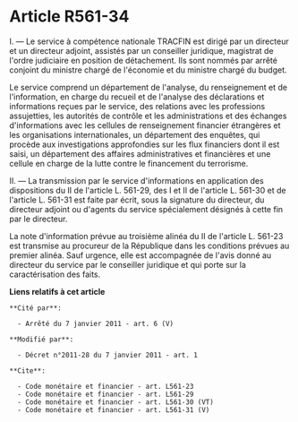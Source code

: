 # Article R561-34

I. ― Le service à compétence nationale TRACFIN est dirigé par un directeur et un directeur adjoint, assistés par un
conseiller juridique, magistrat de l'ordre judiciaire en position de détachement. Ils sont nommés par arrêté conjoint du
ministre chargé de l'économie et du ministre chargé du budget. 

Le service comprend un département de l'analyse, du renseignement et de l'information, en charge du recueil et de l'analyse
des déclarations et informations reçues par le service, des relations avec les professions assujetties, les autorités de
contrôle et les administrations et des échanges d'informations avec les cellules de renseignement financier étrangères et les
organisations internationales, un département des enquêtes, qui procède aux investigations approfondies sur les flux
financiers dont il est saisi, un département des affaires administratives et financières et une cellule en charge de la lutte
contre le financement du terrorisme. 

II. ― La transmission par le service d'informations en application des dispositions du II de l'article L. 561-29, des I et II
de l'article L. 561-30 et de l'article L. 561-31 est faite par écrit, sous la signature du directeur, du directeur adjoint ou
d'agents du service spécialement désignés à cette fin par le directeur. 

La note d'information prévue au troisième alinéa du II de l'article L. 561-23 est transmise au procureur de la République
dans les conditions prévues au premier alinéa. Sauf urgence, elle est accompagnée de l'avis donné au directeur du service par
le conseiller juridique et qui porte sur la caractérisation des faits.

**Liens relatifs à cet article**

	**Cité par**:

	  - Arrêté du 7 janvier 2011 - art. 6 (V)

	**Modifié par**:

	  - Décret n°2011-28 du 7 janvier 2011 - art. 1

	**Cite**:

	  - Code monétaire et financier - art. L561-23
	  - Code monétaire et financier - art. L561-29
	  - Code monétaire et financier - art. L561-30 (VT)
	  - Code monétaire et financier - art. L561-31 (V)
